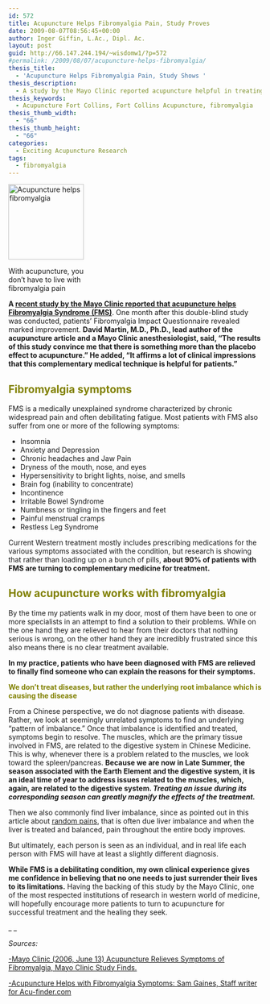 ```yaml
---
id: 572
title: Acupuncture Helps Fibromyalgia Pain, Study Proves
date: 2009-08-07T08:56:45+00:00
author: Inger Giffin, L.Ac., Dipl. Ac.
layout: post
guid: http://66.147.244.194/~wisdomw1/?p=572
#permalink: /2009/08/07/acupuncture-helps-fibromyalgia/
thesis_title:
  - 'Acupuncture Helps Fibromyalgia Pain, Study Shows '
thesis_description:
  - A study by the Mayo Clinic reported acupuncture helpful in treating Fibromyalgia. One month after the study, patients revealed marked improvement.
thesis_keywords:
  - Acupuncture Fort Collins, Fort Collins Acupuncture, fibromyalgia
thesis_thumb_width:
  - "66"
thesis_thumb_height:
  - "66"
categories:
  - Exciting Acupuncture Research
tags:
  - fibromyalgia
---
```

<div id="attachment_2022" style="width: 160px" class="wp-caption alignleft">
  <a href="http://www.wisdomwaysacupuncture.com/wp-content/uploads/2009/08/acupuncture-helps-fibromyalgia-pain.jpg"><img class="size-thumbnail wp-image-2022" src="http://www.wisdomwaysacupuncture.com/wp-content/uploads/2009/08/acupuncture-helps-fibromyalgia-pain-150x150.jpg" alt="Acupuncture helps fibromyalgia" width="150" height="150" srcset="http://www.wisdomwaysacupuncture.com/wp-content/uploads/2009/08/acupuncture-helps-fibromyalgia-pain-150x150.jpg 150w, http://www.wisdomwaysacupuncture.com/wp-content/uploads/2009/08/acupuncture-helps-fibromyalgia-pain.jpg 200w" sizes="(max-width: 150px) 100vw, 150px" /></a>
  
  <p class="wp-caption-text">
    With acupuncture, you don&#8217;t have to live with fibromyalgia pain
  </p>
</div>

**A <a title="Study shows acupuncture helps fibromyalgia" href="http://backandneck.about.com/od/chronicpainconditions/p/fibromyalgiaacu.htm" target="_blank" rel="noopener">recent study by the Mayo Clinic reported that acupuncture helps Fibromyalgia Syndrome (FMS)</a>**. One month after this double-blind study was conducted, patients’ Fibromyalgia Impact Questionnaire revealed marked improvement. **David Martin, M.D., Ph.D., lead author of the acupuncture article and a Mayo Clinic anesthesiologist, said, “The results of this study convince me that there is something more than the placebo effect to acupuncture.” He added, “It affirms a lot of clinical impressions that this complementary medical technique is helpful for patients.”**

## <span style="color: #808000;">Fibromyalgia symptoms<br /> </span>

FMS is a medically unexplained syndrome characterized by chronic widespread pain and often debilitating fatigue. Most patients with FMS also suffer from one or more of the following symptoms:

  * Insomnia
  * Anxiety and Depression
  * Chronic headaches and Jaw Pain
  * Dryness of the mouth, nose, and eyes
  * Hypersensitivity to bright lights, noise, and smells
  * Brain fog (inability to concentrate)
  * Incontinence
  * Irritable Bowel Syndrome
  * Numbness or tingling in the fingers and feet
  * Painful menstrual cramps
  * Restless Leg Syndrome

Current Western treatment mostly includes prescribing medications for the various symptoms associated with the condition, but research is showing that rather than loading up on a bunch of pills, **about 90% of patients with FMS are turning to complementary medicine for treatment.**

## <span style="color: #808000;">How acupuncture works with fibromyalgia</span>

By the time my patients walk in my door, most of them have been to one or more specialists in an attempt to find a solution to their problems. While on the one hand they are relieved to hear from their doctors that nothing serious is wrong, on the other hand they are incredibly frustrated since this also means there is no clear treatment available.

**In my practice, patients who have been diagnosed with FMS are relieved to finally find someone who can explain the reasons for their symptoms.**

**<span style="color: #808000;">We don&#8217;t treat diseases, but rather the underlying root imbalance which is causing the disease</span>**

From a Chinese perspective, we do not diagnose patients with disease. Rather, we look at seemingly unrelated symptoms to find an underlying “pattern of imbalance.” Once that imbalance is identified and treated, symptoms begin to resolve. The muscles, which are the primary tissue involved in FMS, are related to the digestive system in Chinese Medicine. This is why, whenever there is a problem related to the muscles, we look toward the spleen/pancreas. **Because we are now in Late Summer, the season associated with the Earth Element and the digestive system, it is an ideal time of year to address issues related to the muscles, which, again, are related to the digestive system. _Treating an issue during its corresponding season can greatly magnify the effects of the treatment._**

Then we also commonly find liver imbalance, since as pointed out in this article about [random pains](http://www.wisdomwaysacupuncture.com/2012/04/25/avoid-random-pains-by-keeping-your-liver-healthy/), that is often due liver imbalance and when the liver is treated and balanced, pain throughout the entire body improves.

But ultimately, each person is seen as an individual, and in real life each person with FMS will have at least a slightly different diagnosis.

**While FMS is a debilitating condition, my own clinical experience gives me confidence in believing that no one needs to just surrender their lives to its limitations.** Having the backing of this study by the Mayo Clinic, one of the most respected institutions of research in western world of medicine, will hopefully encourage more patients to turn to acupuncture for successful treatment and the healing they seek.

_ _

_Sources:_ 

[-Mayo Clinic (2006, June 13) Acupuncture Relieves Symptoms of Fibromyalgia, Mayo Clinic Study Finds.](http://www.sciencedaily.com/releases/2006/06/060614000759.htm "Acupuncture Relieves Fibromyalgia")

[-Acupuncture Helps with Fibromyalgia Symptoms: Sam Gaines, Staff writer for Acu-finder.com](https://www.acufinder.com/Acupuncture+Information/Detail/Acupuncture+Helps+with+Fibromyalgia+Symptoms "Acupuncture for fibromyalgia")